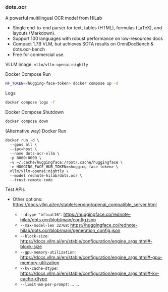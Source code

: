 ### dots.ocr

A powerful multilingual OCR model from HiLab

- Single end-to-end parser for text, tables (HTML), formulas (LaTeX), and layouts (Markdown).
- Support 100 languages with robust performance on low-resources docs
- Compact 1.7B VLM, but achieves SOTA results on OmniDocBench & dots.ocr-bench
- Free for commercial use.

VLLM Image: `vllm/vllm-openai:nightly`

Docker Compose Run

```bash
HF_TOKEN=<hugging-face-token> docker compose up -d
```

Logs

```bash
docker compose logs -f
```

Docker Compose Shutdown

```bash
docker compose down
```

(Alternative way) Docker Run

```
docker run -d \
  --gpus all \
  --ipc=host \
  --name dots-ocr-vllm \
  -p 8000:8000 \
  -v ~/.cache/huggingface:/root/.cache/huggingface \
  -e HUGGING_FACE_HUB_TOKEN=<hugging-face-token> \
  vllm/vllm-openai:nightly \
  --model rednote-hilab/dots.ocr \
  --trust-remote-code
```

Test APIs

- Other options: https://docs.vllm.ai/en/stable/serving/openai_compatible_server.html

  - `--dtype "bfloat16"`: https://huggingface.co/rednote-hilab/dots.ocr/blob/main/config.json
  - `--max-model-len 32768`: https://huggingface.co/rednote-hilab/dots.ocr/blob/main/generation_config.json
  - `--block-size`: https://docs.vllm.ai/en/stable/configuration/engine_args.html#-block-size
  - `--gpu-memory-utilization`: https://docs.vllm.ai/en/stable/configuration/engine_args.html#-gpu-memory-utilization
  - `--kv-cache-dtype`: https://docs.vllm.ai/en/stable/configuration/engine_args.html#-kv-cache-dtype
  - `--limit-mm-per-prompt`: ...
...
